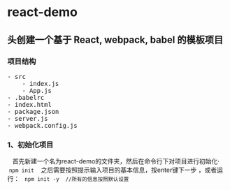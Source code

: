 react-demo
====
头创建一个基于 React, webpack, babel 的模板项目
-------
### 项目结构
<pre>
- src
    - index.js
    - App.js
- .babelrc
- index.html
- package.json
- server.js
- webpack.config.js
</pre>
### 1、初始化项目
    首先新建一个名为react-demo的文件夹，然后在命令行下对项目进行初始化·
    `npm init`
    之后需要按照提示输入项目的基本信息，按enter键下一步 ，或者运行：
    `npm init -y  //所有的信息按照默认设置 `
